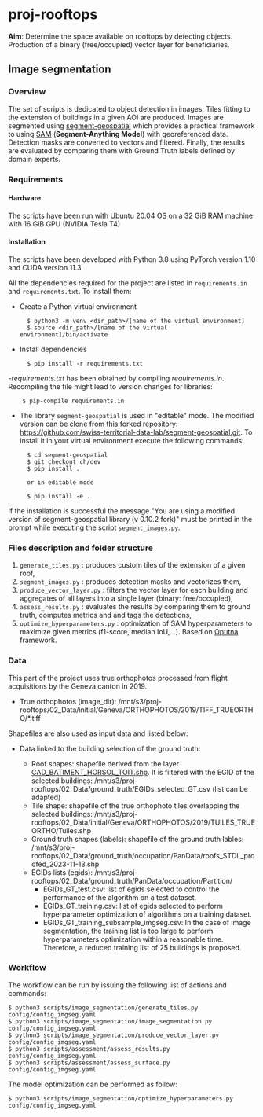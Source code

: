 # proj-rooftops

**Aim**: Determine the space available on rooftops by detecting objects. Production of a binary (free/occupied) vector layer for beneficiaries.

## Image segmentation 

### Overview
The set of scripts is dedicated to object detection in images. Tiles fitting to the extension of buildings in a given AOI are produced. Images are segmented using [segment-geospatial](https://github.com/opengeos/segment-geospatial) which provides a practical framework to using [SAM](https://github.com/facebookresearch/segment-anything) (**Segment-Anything Model**) with georeferenced data. Detection masks are converted to vectors and filtered. Finally, the results are evaluated by comparing them with Ground Truth labels defined by domain experts. 

### Requirements

#### Hardware

The scripts have been run with Ubuntu 20.04 OS on a 32 GiB RAM machine with 16 GiB GPU (NVIDIA Tesla T4)

#### Installation

The scripts have been developed with Python 3.8 using PyTorch version 1.10 and CUDA version 11.3.

All the dependencies required for the project are listed in `requirements.in` and `requirements.txt`. To install them:

- Create a Python virtual environment

        $ python3 -m venv <dir_path>/[name of the virtual environment]
        $ source <dir_path>/[name of the virtual environment]/bin/activate

- Install dependencies

        $ pip install -r requirements.txt

-_requirements.txt_ has been obtained by compiling _requirements.in_. Recompiling the file might lead to version changes for libraries:

        $ pip-compile requirements.in

- The library `segment-geospatial` is used in "editable" mode. The modified version can be clone from this forked repository: https://github.com/swiss-territorial-data-lab/segment-geospatial.git. To install it in your virtual environment execute the following commands:

        $ cd segment-geospatial
        $ git checkout ch/dev
        $ pip install .

        or in editable mode

        $ pip install -e .

If the installation is successful the message "You are using a modified version of segment-geospatial library (v 0.10.2 fork)" must be printed in the prompt while executing the script `segment_images.py`.  

### Files description and folder structure

1. `generate_tiles.py` : produces custom tiles of the extension of a given roof,
2. `segment_images.py` : produces detection masks and vectorizes them,
3. `produce_vector_layer.py` : filters the vector layer for each building and aggregates of all layers into a single layer (binary: free/occupied),
4. `assess_results.py` : evaluates the results by comparing them to ground truth, computes metrics and and tags the detections,
5. `optimize_hyperparameters.py` : optimization of SAM hyperparameters to maximize given metrics (f1-score, median IoU,...). Based on [Oputna](https://optuna.org/) framework.

### Data

This part of the project uses true orthophotos processed from flight acquisitions by the Geneva canton in 2019.

- True orthophotos (image_dir): /mnt/s3/proj-rooftops/02_Data/initial/Geneva/ORTHOPHOTOS/2019/TIFF_TRUEORTHO/*.tiff

Shapefiles are also used as input data and listed below:

- Data linked to the building selection of the ground truth:

    - Roof shapes: shapefile derived from the layer [CAD_BATIMENT_HORSOL_TOIT.shp](https://ge.ch/sitg/sitg_catalog/sitg_donnees?keyword=&geodataid=0635&topic=tous&service=tous&datatype=tous&distribution=tous&sort=auto). It is filtered with the EGID of the selected buildings: /mnt/s3/proj-rooftops/02_Data/ground_truth/EGIDs_selected_GT.csv (list can be adapted)
    - Tile shape: shapefile of the true orthophoto tiles overlapping the selected buildings: /mnt/s3/proj-rooftops/02_Data/initial/Geneva/ORTHOPHOTOS/2019/TUILES_TRUEORTHO/Tuiles.shp
    - Ground truth shapes (labels): shapefile of the ground truth lables: /mnt/s3/proj-rooftops/02_Data/ground_truth/occupation/PanData/roofs_STDL_proofed_2023-11-13.shp
    - EGIDs lists (egids): /mnt/s3/proj-rooftops/02_Data/ground_truth/PanData/occupation/Partition/
        - EGIDs_GT_test.csv: list of egids selected to control the performance of the algorithm on a test dataset.
        - EGIDs_GT_training.csv: list of egids selected to perform hyperparameter optimization of algorithms on a training dataset. 
        - EGIDs_GT_training_subsample_imgseg.csv: In the case of image segmentation, the training list is too large to perform hyperparameters optimization within a reasonable time. Therefore, a reduced training list of 25 buildings is proposed. 

### Workflow

The workflow can be run by issuing the following list of actions and commands:

    $ python3 scripts/image_segmentation/generate_tiles.py config/config_imgseg.yaml
    $ python3 scripts/image_segmentation/image_segmentation.py config/config_imgseg.yaml
    $ python3 scripts/image_segmentation/produce_vector_layer.py config/config_imgseg.yaml
    $ python3 scripts/assessment/assess_results.py config/config_imgseg.yaml
    $ python3 scripts/assessment/assess_surface.py config/config_imgseg.yaml

The model optimization can be performed as follow:

    $ python3 scripts/image_segmentation/optimize_hyperparameters.py config/config_imgseg.yaml